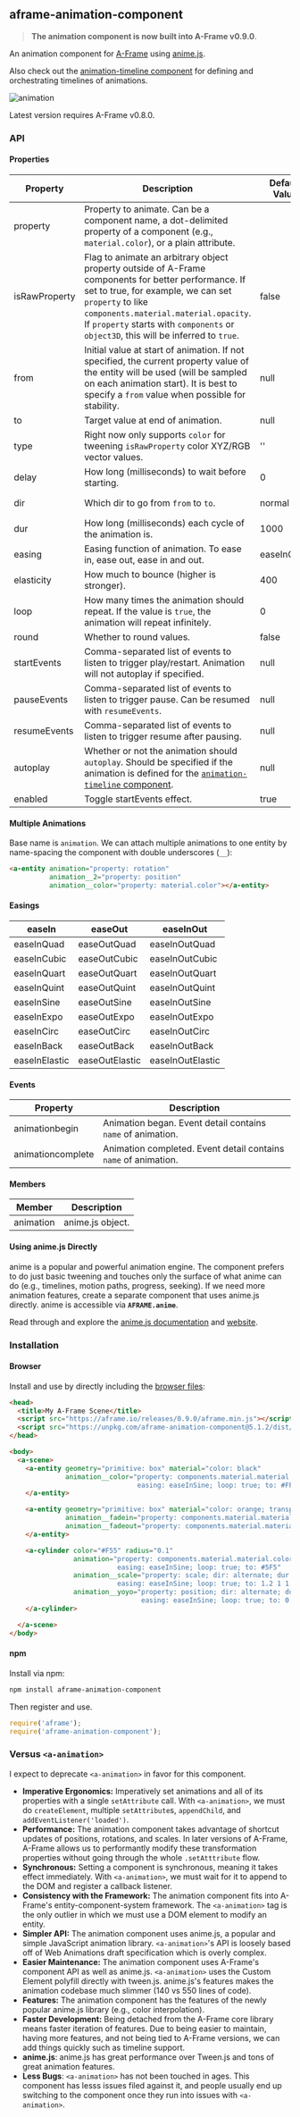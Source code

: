 ## aframe-animation-component

> **The animation component is now built into A-Frame v0.9.0**.

[animationtimeline]: https://github.com/supermedium/superframe/tree/master/components/animation-timeline

An animation component for [A-Frame](https://aframe.io) using
[anime.js](https://github.com/juliangarnier/anime).

Also check out the [animation-timeline component][animationtimeline] for
defining and orchestrating timelines of animations.

![animation](https://cloud.githubusercontent.com/assets/674727/23724348/3991d594-0401-11e7-9b90-31ef43ee7e54.gif)

Latest version requires A-Frame v0.8.0.

### API

#### Properties

| Property      | Description                                                                                                                                                                                                                                                                                  | Default Value | Values                  |
| --------      | -----------                                                                                                                                                                                                                                                                                  | ------------- | ------                  |
| property      | Property to animate. Can be a component name, a dot-delimited property of a component (e.g., `material.color`), or a plain attribute.                                                                                                                                                        |               |                         |
| isRawProperty | Flag to animate an arbitrary object property outside of A-Frame components for better performance. If set to true, for example, we can set `property` to like `components.material.material.opacity`. If `property` starts with `components` or `object3D`, this will be inferred to `true`. | false         |                         |
| from          | Initial value at start of animation. If not specified, the current property value of the entity will be used (will be sampled on each animation start). It is best to specify a `from` value when possible for stability.                                                                    | null          |                         |
| to            | Target value at end of animation.                                                                                                                                                                                                                                                            | null          |                         |
| type          | Right now only supports `color` for tweening `isRawProperty` color XYZ/RGB vector  values.                                                                                                                                                                                                   | ''            |                         |
| delay         | How long (milliseconds) to wait before starting.                                                                                                                                                                                                                                             | 0             |                         |
| dir           | Which dir to go from `from` to `to`.                                                                                                                                                                                                                                                         | normal        | alternate, reverse      |
| dur           | How long (milliseconds) each cycle of the animation is.                                                                                                                                                                                                                                      | 1000          |                         |
| easing        | Easing function of animation. To ease in, ease out, ease in and out.                                                                                                                                                                                                                         | easeInQuad    | See [easings](#easings) |
| elasticity    | How much to bounce (higher is stronger).                                                                                                                                                                                                                                                     | 400           |                         |
| loop          | How many times the animation should repeat. If the value is `true`, the animation will repeat infinitely.                                                                                                                                                                                    | 0             |                         |
| round         | Whether to round values.                                                                                                                                                                                                                                                                     | false         |                         |
| startEvents   | Comma-separated list of events to listen to trigger play/restart. Animation will not autoplay if specified.                                                                                                                                                                                  | null          |                         |
| pauseEvents   | Comma-separated list of events to listen to trigger pause. Can be resumed with `resumeEvents`.                                                                                                                                                                                               | null          |                         |
| resumeEvents  | Comma-separated list of events to listen to trigger resume after pausing.                                                                                                                                                                                                                    | null          |                         |
| autoplay      | Whether or not the animation should `autoplay`. Should be specified if the animation is defined for the [`animation-timeline` component][animationtimeline].                                                                                                                                 | null          |                         |
| enabled       | Toggle startEvents effect.                                                                                                                                                                                                                                                                   | true          |

#### Multiple Animations

Base name is `animation`. We can attach multiple animations to one entity by
name-spacing the component with double underscores (`__`):

```html
<a-entity animation="property: rotation"
          animation__2="property: position"
          animation__color="property: material.color"></a-entity>
```

#### Easings

| easeIn        | easeOut        | easeInOut
|---------------|----------------|------------------|
| easeInQuad    | easeOutQuad    | easeInOutQuad    |
| easeInCubic   | easeOutCubic   | easeInOutCubic   |
| easeInQuart   | easeOutQuart   | easeInOutQuart   |
| easeInQuint   | easeOutQuint   | easeInOutQuint   |
| easeInSine    | easeOutSine    | easeInOutSine    |
| easeInExpo    | easeOutExpo    | easeInOutExpo    |
| easeInCirc    | easeOutCirc    | easeInOutCirc    |
| easeInBack    | easeOutBack    | easeInOutBack    |
| easeInElastic | easeOutElastic | easeInOutElastic |

#### Events

| Property          | Description                                                     |
| --------          | -----------                                                     |
| animationbegin    | Animation began. Event detail contains `name` of animation.     |
| animationcomplete | Animation completed. Event detail contains `name` of animation. |

#### Members

| Member    | Description      |
|-----------|------------------|
| animation | anime.js object. |

#### Using anime.js Directly

anime is a popular and powerful animation engine. The component prefers to do
just basic tweening and touches only the surface of what anime can do (e.g.,
timelines, motion paths, progress, seeking). If we need more animation
features, create a separate component that uses anime.js directly. anime is
accessible via **`AFRAME.anime`**.

Read through and explore the [anime.js
documentation](https://github.com/juliangarnier/anime) and
[website](https://animejs.com).

### Installation

#### Browser

Install and use by directly including the [browser files](dist):

```html
<head>
  <title>My A-Frame Scene</title>
  <script src="https://aframe.io/releases/0.9.0/aframe.min.js"></script>
  <script src="https://unpkg.com/aframe-animation-component@5.1.2/dist/aframe-animation-component.min.js"></script>
</head>

<body>
  <a-scene>
    <a-entity geometry="primitive: box" material="color: black"
              animation__color="property: components.material.material.color; type: color; dir: alternate; dur: 1000;
                                easing: easeInSine; loop: true; to: #FFF">
    </a-entity>

    <a-entity geometry="primitive: box" material="color: orange; transparent: true"
              animation__fadein="property: components.material.material.opacity; dur: 100; easing: linear; from: 0; to: 1; startEvents: fadein"
              animation__fadeout="property: components.material.material.opacity; dur: 100; easing: linear; from: 1; to: 0; startEvents: fadeout">
    </a-entity>

    <a-cylinder color="#F55" radius="0.1"
                animation="property: components.material.material.color; type: color; dir: alternate; dur: 1000;
                           easing: easeInSine; loop: true; to: #5F5"
                animation__scale="property: scale; dir: alternate; dur: 200;
                           easing: easeInSine; loop: true; to: 1.2 1 1.2"
                animation__yoyo="property: position; dir: alternate; dur: 1000;
                                 easing: easeInSine; loop: true; to: 0 2 0">
    </a-cylinder>

  </a-scene>
</body>
```

#### npm

Install via npm:

```bash
npm install aframe-animation-component
```

Then register and use.

```js
require('aframe');
require('aframe-animation-component');
```

### Versus `<a-animation>`

I expect to deprecate `<a-animation>` in favor for this component.

- **Imperative Ergonomics:** Imperatively set animations and all of its
  properties with a single `setAttribute` call. With `<a-animation>`, we must
  do `createElement`, multiple `setAttribute`s, `appendChild`, and
  `addEventListener('loaded')`.
- **Performance:** The animation component takes advantage of shortcut updates of
  positions, rotations, and scales. In later versions of A-Frame, A-Frame allows
  us to performantly modify these transformation properties without going
  through the whole `.setAtttribute` flow.
- **Synchronous:** Setting a component is synchronous, meaning it takes effect
  immediately. With `<a-animation>`, we must wait for it to append to the DOM
  and register a callback listener.
- **Consistency with the Framework:** The animation component fits into
  A-Frame's entity-component-system framework. The `<a-animation>` tag is the
  only outlier in which we must use a DOM element to modify an entity.
- **Simpler API:** The animation component uses anime.js, a popular and simple
  JavaScript animation library. `<a-animation>`'s API is loosely based off of
  Web Animations draft specification which is overly complex.
- **Easier Maintenance:** The animation component uses A-Frame's component API
  as well as anime.js. `<a-animation>` uses the Custom Element polyfill directly
  with tween.js. anime.js's features makes the animation codebase much slimmer
  (140 vs 550 lines of code).
- **Features:** The animation component has the features of the newly popular
  anime.js library (e.g., color interpolation).
- **Faster Development:** Being detached from the A-Frame core library means faster
  iteration of features. Due to being easier to maintain, having more features, and
  not being tied to A-Frame versions, we can add things quickly such as
  timeline support.
- **anime.js**: anime.js has great performance over Tween.js and tons of great
  animation features.
- **Less Bugs**: `<a-animation>` has not been touched in ages. This component
  has lesss issues filed against it, and people usually end up switching to the
  component once they run into issues with `<a-animation>`.
